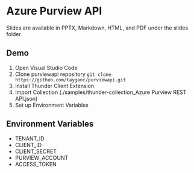 # Azure Purview API

Slides are available in PPTX, Markdown, HTML, and PDF under the slides folder.

## Demo

1. Open Visual Studio Code
2. Clone purviewapi repository `git clone https://github.com/tayganr/purviewapi.git`
3. Install Thunder Client Extension
4. Import Collection (./samples/thunder-collection_Azure Purview REST API.json)
5. Set up Environment Variables

## Environment Variables
* TENANT_ID
* CLIENT_ID
* CLIENT_SECRET
* PURVIEW_ACCOUNT
* ACCESS_TOKEN
